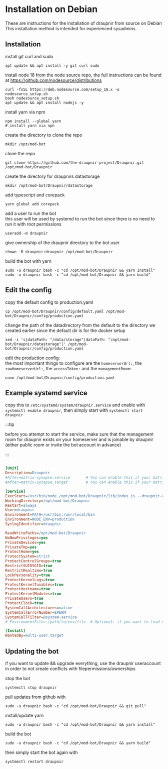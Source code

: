 # Installation on Debian
These are instructions for the installation of draupnir from source on Debian  
This installation method is intended for experienced sysadmins.

## Installation
install git curl and sudo
```shell
apt update && apt install -y git curl sudo
```
install node 18 from the node source repo, the full instructions can be found at https://github.com/nodesource/distributions
```shell
curl -fsSL https://deb.nodesource.com/setup_18.x -o nodesource_setup.sh
bash nodesource_setup.sh
apt update && apt install nodejs -y
```
install yarn via npm
```shell
npm install --global yarn                                                                                                                    # install yarn via npn
```
create the directory to clone the repo
```shell
mkdir /opt/mod-bot  
```
clone the repo
```shell
git clone https://github.com/the-draupnir-project/Draupnir.git /opt/mod-bot/Draupnir
```
create the directory for draupnirs datastorage
```shell
mkdir /opt/mod-bot/Draupnir/datastorage
```
add typescript and corepack
```shell
yarn global add corepack
```
add a user to run the bot  
this user will be used by systemd to run the bot since there is no need to run it with root permissions
```shell
useradd -m draupnir  
```
give ownership of the draupnir directory to the bot user
```shell
chown -R draupnir:draupnir /opt/mod-bot/Draupnir
```
build the bot with yarn
```shell
sudo -u draupnir bash -c "cd /opt/mod-bot/Draupnir && yarn install"
sudo -u draupnir bash -c "cd /opt/mod-bot/Draupnir && yarn build"
```
## Edit the config
copy the default config to production.yaml
```shell
cp /opt/mod-bot/Draupnir/config/default.yaml /opt/mod-bot/Draupnir/config/production.yaml
```
change the path of the datadirectory from the default to the directory we created earlier since the default dir is for the docker setup
```shell
sed -i 's|dataPath: "/data/storage"|dataPath: "/opt/mod-bot/Draupnir/datastorage"|' /opt/mod-bot/Draupnir/config/production.yaml  
```
edit the production config:  
the most important things to configure are the `homeserverUrl:`, the `rawHomeserverUrl:`, the `accessToken:` and the `managementRoom:`
```shell
nano /opt/mod-bot/Draupnir/config/production.yaml
```

## Example systemd service
copy this to `/etc/systemd/system/draupnir.service` and enable with `systemctl enable draupnir`, then simply start with `systemctl start draupnir`  

:::tip

before you attempt to start the service, make sure that the management room for draupnir exists on your homeserver and is joinable by draupnir (either public room or invite the bot account in advance)

:::

```ini

[Unit]
Description=Draupnir
#After=matrix-synapse.service       # You can enable this if your matrix server is synapse, otherwise you might want to change it to the service that starts your homeserver
#After=matrix-synapse.target        # You can enable this if your matrix server is synapse and you have installed workers via the official instructions

[Service]
ExecStart=/usr/bin/node /opt/mod-bot/Draupnir/lib/index.js --draupnir-config /opt/mod-bot/Draupnir/config/production.yaml
WorkingDirectory=/opt/mod-bot/Draupnir
Restart=always
User=draupnir
Environment=PATH=/usr/bin:/usr/local/bin
Environment=NODE_ENV=production
SyslogIdentifier=draupnir

ReadWritePaths=/opt/mod-bot/Draupnir
NoNewPrivileges=yes
PrivateDevices=yes
PrivateTmp=yes
ProtectHome=yes
ProtectSystem=strict
ProtectControlGroups=true
RestrictSUIDSGID=true
RestrictRealtime=true
LockPersonality=true
ProtectKernelLogs=true
ProtectKernelTunables=true
ProtectHostname=true
ProtectKernelModules=true
PrivateUsers=true
ProtectClock=true
SystemCallArchitectures=native
SystemCallErrorNumber=EPERM
SystemCallFilter=@system-service
# EnvironmentFile=-/path/to/env/file  # Optional: if you want to load environment variables from a file

[Install]
WantedBy=multi-user.target
```
## Updating the bot
if you want to update && upgrade everything, use the draupnir useraccount in order to not create conflicts with filepermissions/ownerships

stop the bot
```shell
systemctl stop draupnir
```
pull updates from github with
```shell
sudo -u draupnir bash -c "cd /opt/mod-bot/Draupnir && git pull"
```
install/update yarn
```shell
sudo -u draupnir bash -c "cd /opt/mod-bot/Draupnir && yarn install"
```
build the bot
```shell
sudo -u draupnir bash -c "cd /opt/mod-bot/Draupnir && yarn build"
```

then simply start the bot again with
```shell
systemctl restart draupnir
```
